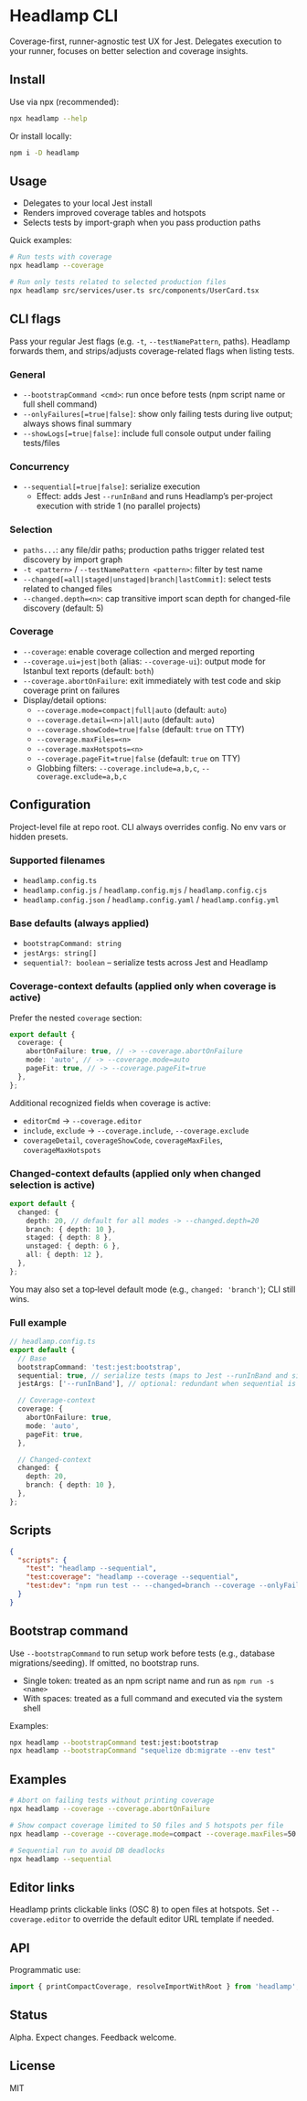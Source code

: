 # Headlamp CLI

Coverage-first, runner-agnostic test UX for Jest. Delegates execution to your runner, focuses on better selection and coverage insights.

## Install

Use via npx (recommended):

```bash
npx headlamp --help
```

Or install locally:

```bash
npm i -D headlamp
```

## Usage

- Delegates to your local Jest install
- Renders improved coverage tables and hotspots
- Selects tests by import-graph when you pass production paths

Quick examples:

```bash
# Run tests with coverage
npx headlamp --coverage

# Run only tests related to selected production files
npx headlamp src/services/user.ts src/components/UserCard.tsx
```

## CLI flags

Pass your regular Jest flags (e.g. `-t`, `--testNamePattern`, paths). Headlamp forwards them, and strips/adjusts coverage-related flags when listing tests.

### General

- `--bootstrapCommand <cmd>`: run once before tests (npm script name or full shell command)
- `--onlyFailures[=true|false]`: show only failing tests during live output; always shows final summary
- `--showLogs[=true|false]`: include full console output under failing tests/files

### Concurrency

- `--sequential[=true|false]`: serialize execution
  - Effect: adds Jest `--runInBand` and runs Headlamp’s per‑project execution with stride 1 (no parallel projects)

### Selection

- `paths...`: any file/dir paths; production paths trigger related test discovery by import graph
- `-t <pattern>` / `--testNamePattern <pattern>`: filter by test name
- `--changed[=all|staged|unstaged|branch|lastCommit]`: select tests related to changed files
- `--changed.depth=<n>`: cap transitive import scan depth for changed-file discovery (default: 5)

### Coverage

- `--coverage`: enable coverage collection and merged reporting
- `--coverage.ui=jest|both` (alias: `--coverage-ui`): output mode for Istanbul text reports (default: `both`)
- `--coverage.abortOnFailure`: exit immediately with test code and skip coverage print on failures
- Display/detail options:
  - `--coverage.mode=compact|full|auto` (default: `auto`)
  - `--coverage.detail=<n>|all|auto` (default: `auto`)
  - `--coverage.showCode=true|false` (default: `true` on TTY)
  - `--coverage.maxFiles=<n>`
  - `--coverage.maxHotspots=<n>`
  - `--coverage.pageFit=true|false` (default: `true` on TTY)
  - Globbing filters: `--coverage.include=a,b,c`, `--coverage.exclude=a,b,c`

## Configuration

Project-level file at repo root. CLI always overrides config. No env vars or hidden presets.

### Supported filenames

- `headlamp.config.ts`
- `headlamp.config.js` / `headlamp.config.mjs` / `headlamp.config.cjs`
- `headlamp.config.json` / `headlamp.config.yaml` / `headlamp.config.yml`

### Base defaults (always applied)

- `bootstrapCommand: string`
- `jestArgs: string[]`
- `sequential?: boolean` – serialize tests across Jest and Headlamp

### Coverage-context defaults (applied only when coverage is active)

Prefer the nested `coverage` section:

```ts
export default {
  coverage: {
    abortOnFailure: true, // -> --coverage.abortOnFailure
    mode: 'auto', // -> --coverage.mode=auto
    pageFit: true, // -> --coverage.pageFit=true
  },
};
```

Additional recognized fields when coverage is active:

- `editorCmd` -> `--coverage.editor`
- `include`, `exclude` -> `--coverage.include`, `--coverage.exclude`
- `coverageDetail`, `coverageShowCode`, `coverageMaxFiles`, `coverageMaxHotspots`

### Changed-context defaults (applied only when changed selection is active)

```ts
export default {
  changed: {
    depth: 20, // default for all modes -> --changed.depth=20
    branch: { depth: 10 },
    staged: { depth: 8 },
    unstaged: { depth: 6 },
    all: { depth: 12 },
  },
};
```

You may also set a top‑level default mode (e.g., `changed: 'branch'`); CLI still wins.

### Full example

```ts
// headlamp.config.ts
export default {
  // Base
  bootstrapCommand: 'test:jest:bootstrap',
  sequential: true, // serialize tests (maps to Jest --runInBand and single-project stride)
  jestArgs: ['--runInBand'], // optional: redundant when sequential is true

  // Coverage-context
  coverage: {
    abortOnFailure: true,
    mode: 'auto',
    pageFit: true,
  },

  // Changed-context
  changed: {
    depth: 20,
    branch: { depth: 10 },
  },
};
```

## Scripts

```json
{
  "scripts": {
    "test": "headlamp --sequential",
    "test:coverage": "headlamp --coverage --sequential",
    "test:dev": "npm run test -- --changed=branch --coverage --onlyFailures"
  }
}
```

## Bootstrap command

Use `--bootstrapCommand` to run setup work before tests (e.g., database migrations/seeding). If omitted, no bootstrap runs.

- Single token: treated as an npm script name and run as `npm run -s <name>`
- With spaces: treated as a full command and executed via the system shell

Examples:

```bash
npx headlamp --bootstrapCommand test:jest:bootstrap
npx headlamp --bootstrapCommand "sequelize db:migrate --env test"
```

## Examples

```bash
# Abort on failing tests without printing coverage
npx headlamp --coverage --coverage.abortOnFailure

# Show compact coverage limited to 50 files and 5 hotspots per file
npx headlamp --coverage --coverage.mode=compact --coverage.maxFiles=50 --coverage.maxHotspots=5

# Sequential run to avoid DB deadlocks
npx headlamp --sequential
```

## Editor links

Headlamp prints clickable links (OSC 8) to open files at hotspots. Set `--coverage.editor` to override the default editor URL template if needed.

## API

Programmatic use:

```ts
import { printCompactCoverage, resolveImportWithRoot } from 'headlamp';
```

## Status

Alpha. Expect changes. Feedback welcome.

## License

MIT
